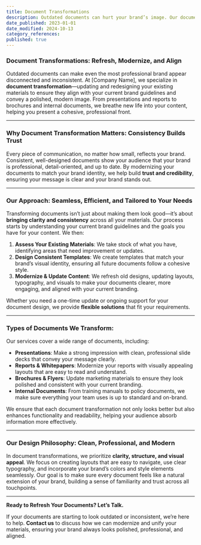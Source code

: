 ```yaml
---
title: Document Transformations
description: Outdated documents can hurt your brand’s image. Our document transformation services refresh and modernize your existing materials, aligning them with your brand guidelines to ensure a polished, professional, and consistent look that builds trust and credibility.
date_published: 2023-01-01
date_modified: 2024-10-13
category_references: 
published: true
---
```

### **Document Transformations: Refresh, Modernize, and Align**

Outdated documents can make even the most professional brand appear disconnected and inconsistent. At [Company Name], we specialize in **document transformation**—updating and redesigning your existing materials to ensure they align with your current brand guidelines and convey a polished, modern image. From presentations and reports to brochures and internal documents, we breathe new life into your content, helping you present a cohesive, professional front.

---

### **Why Document Transformation Matters: Consistency Builds Trust**

Every piece of communication, no matter how small, reflects your brand. Consistent, well-designed documents show your audience that your brand is professional, detail-oriented, and up to date. By modernizing your documents to match your brand identity, we help build **trust and credibility**, ensuring your message is clear and your brand stands out.

---

### **Our Approach: Seamless, Efficient, and Tailored to Your Needs**

Transforming documents isn’t just about making them look good—it’s about **bringing clarity and consistency** across all your materials. Our process starts by understanding your current brand guidelines and the goals you have for your content. We then:
1. **Assess Your Existing Materials**: We take stock of what you have, identifying areas that need improvement or updates.
2. **Design Consistent Templates**: We create templates that match your brand’s visual identity, ensuring all future documents follow a cohesive style.
3. **Modernize & Update Content**: We refresh old designs, updating layouts, typography, and visuals to make your documents clearer, more engaging, and aligned with your current branding.

Whether you need a one-time update or ongoing support for your document design, we provide **flexible solutions** that fit your requirements.

---

### **Types of Documents We Transform:**

Our services cover a wide range of documents, including:
- **Presentations**: Make a strong impression with clean, professional slide decks that convey your message clearly.
- **Reports & Whitepapers**: Modernize your reports with visually appealing layouts that are easy to read and understand.
- **Brochures & Flyers**: Update marketing materials to ensure they look polished and consistent with your current branding.
- **Internal Documents**: From training manuals to policy documents, we make sure everything your team uses is up to standard and on-brand.

We ensure that each document transformation not only looks better but also enhances functionality and readability, helping your audience absorb information more effectively.

---

### **Our Design Philosophy: Clean, Professional, and Modern**

In document transformations, we prioritize **clarity, structure, and visual appeal**. We focus on creating layouts that are easy to navigate, use clear typography, and incorporate your brand’s colors and style elements seamlessly. Our goal is to make sure every document feels like a natural extension of your brand, building a sense of familiarity and trust across all touchpoints.

---

**Ready to Refresh Your Documents? Let’s Talk.**

If your documents are starting to look outdated or inconsistent, we’re here to help. **Contact us** to discuss how we can modernize and unify your materials, ensuring your brand always looks polished, professional, and aligned.